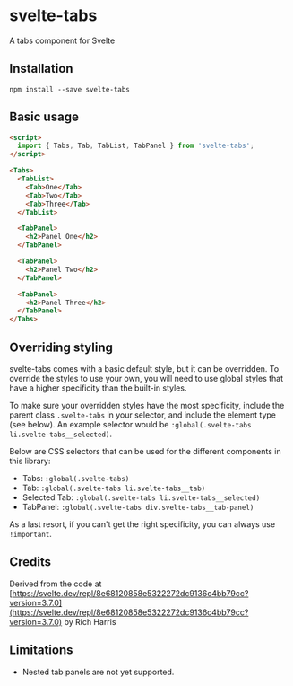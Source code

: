 # svelte-tabs

A tabs component for Svelte

## Installation

    npm install --save svelte-tabs

## Basic usage

```html
<script>
  import { Tabs, Tab, TabList, TabPanel } from 'svelte-tabs';
</script>

<Tabs>
  <TabList>
    <Tab>One</Tab>
    <Tab>Two</Tab>
    <Tab>Three</Tab>
  </TabList>

  <TabPanel>
    <h2>Panel One</h2>
  </TabPanel>

  <TabPanel>
    <h2>Panel Two</h2>
  </TabPanel>

  <TabPanel>
    <h2>Panel Three</h2>
  </TabPanel>
</Tabs>
```

## Overriding styling

svelte-tabs comes with a basic default style, but it can be overridden. To override the styles to use your own, you will need to use global styles that have a higher specificity than the built-in styles.

To make sure your overridden styles have the most specificity, include the parent class `.svelte-tabs` in your selector, and include the element type (see below). An example selector would be `:global(.svelte-tabs li.svelte-tabs__selected)`.

Below are CSS selectors that can be used for the different components in this library:

- Tabs: `:global(.svelte-tabs)`
- Tab: `:global(.svelte-tabs li.svelte-tabs__tab)`
- Selected Tab: `:global(.svelte-tabs li.svelte-tabs__selected)`
- TabPanel: `:global(.svelte-tabs div.svelte-tabs__tab-panel)`

As a last resort, if you can't get the right specificity, you can always use `!important`.

## Credits

Derived from the code at [https://svelte.dev/repl/8e68120858e5322272dc9136c4bb79cc?version=3.7.0](https://svelte.dev/repl/8e68120858e5322272dc9136c4bb79cc?version=3.7.0) by Rich Harris

## Limitations

- Nested tab panels are not yet supported.
